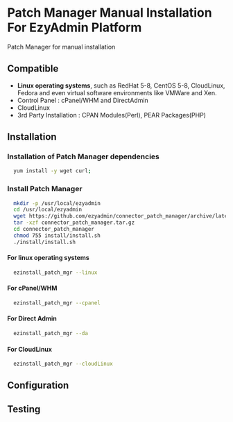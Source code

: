 # Patch Manager Manual Installation For EzyAdmin Platform

Patch Manager for manual installation

## Compatible

- **Linux operating systems**, such as RedHat 5-8, CentOS 5-8, CloudLinux, Fedora and even virtual software environments like VMWare and Xen.
- Control Panel : cPanel/WHM and DirectAdmin
- CloudLinux
- 3rd Party Installation : CPAN Modules(Perl), PEAR Packages(PHP)

## Installation

### Installation of Patch Manager dependencies

  ```bash
    yum install -y wget curl;
  ```

### Install Patch Manager

  ```bash
    mkdir -p /usr/local/ezyadmin
    cd /usr/local/ezyadmin
    wget https://github.com/ezyadmin/connector_patch_manager/archive/latest.tar.gz
    tar -xzf connector_patch_manager.tar.gz
    cd connector_patch_manager
    chmod 755 install/install.sh
    ./install/install.sh
  ```

#### For linux operating systems

  ```bash
    ezinstall_patch_mgr --linux
  ```

#### For cPanel/WHM

  ```bash
    ezinstall_patch_mgr --cpanel
  ```

#### For Direct Admin

  ```bash
    ezinstall_patch_mgr --da
  ```

#### For CloudLinux

  ```bash
    ezinstall_patch_mgr --cloudLinux
  ```

## Configuration

## Testing